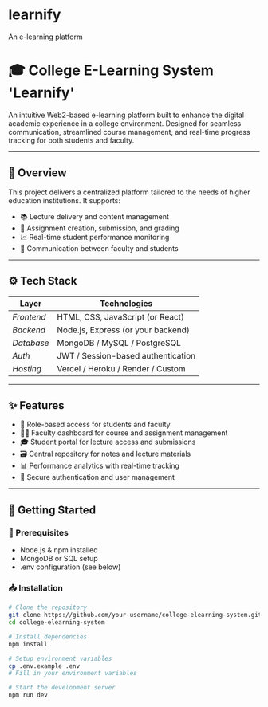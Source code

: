 # learnify
An e-learning platform 
# 🎓 College E-Learning System 'Learnify'

An intuitive Web2-based e-learning platform built to enhance the digital academic experience in a college environment. Designed for seamless communication, streamlined course management, and real-time progress tracking for both students and faculty.

---

## 📌 Overview

This project delivers a centralized platform tailored to the needs of higher education institutions. It supports:

- 📚 Lecture delivery and content management  
- 📝 Assignment creation, submission, and grading  
- 📈 Real-time student performance monitoring  
- 💬 Communication between faculty and students  

---

## ⚙ Tech Stack

| Layer         | Technologies                      |
|--------------|-----------------------------------|
| *Frontend*  | HTML, CSS, JavaScript (or React) |
| *Backend*   | Node.js, Express (or your backend) |
| *Database*  | MongoDB / MySQL / PostgreSQL      |
| *Auth*      | JWT / Session-based authentication |
| *Hosting*   | Vercel / Heroku / Render / Custom |

---

## ✨ Features

- 👥 Role-based access for students and faculty  
- 🧑‍🏫 Faculty dashboard for course and assignment management  
- 🎓 Student portal for lecture access and submissions  
- 🗃 Central repository for notes and lecture materials  
- 📊 Performance analytics with real-time tracking  
- 🔐 Secure authentication and user management  

---

## 🚀 Getting Started

### 🔧 Prerequisites

- Node.js & npm installed
- MongoDB or SQL setup
- .env configuration (see below)

### 📥 Installation

```bash
# Clone the repository
git clone https://github.com/your-username/college-elearning-system.git
cd college-elearning-system

# Install dependencies
npm install

# Setup environment variables
cp .env.example .env
# Fill in your environment variables

# Start the development server
npm run dev
